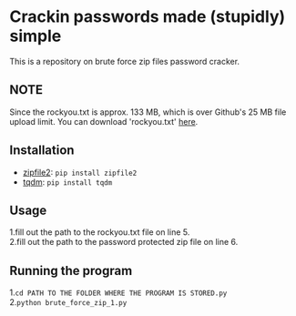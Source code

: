 # Crackin passwords made (stupidly) simple
This is a repository on brute force zip files password cracker.

## NOTE
Since the rockyou.txt is approx. 133 MB, which is over Github's 25 MB file upload limit. You can download 'rockyou.txt' [here](https://github.com/brannondorsey/naive-hashcat/releases/download/data/rockyou.txt).

## Installation
- [zipfile2](https://pypi.org/project/zipfile2/): `pip install zipfile2`
- [tqdm](https://pypi.org/project/tqdm/): `pip install tqdm`

## Usage
1.fill out the path to the rockyou.txt file on line 5.\
2.fill out the path to the password protected zip file on line 6.

## Running the program
1.`cd PATH TO THE FOLDER WHERE THE PROGRAM IS STORED.py`\
2.`python brute_force_zip_1.py`
